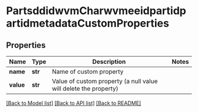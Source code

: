 # PartsddidwvmCharwvmeeidpartidpartidmetadataCustomProperties

## Properties
Name | Type | Description | Notes
------------ | ------------- | ------------- | -------------
**name** | **str** | Name of custom property | 
**value** | **str** | Value of custom property (a null value will delete the           property) | 

[[Back to Model list]](../README.md#documentation-for-models) [[Back to API list]](../README.md#documentation-for-api-endpoints) [[Back to README]](../README.md)


